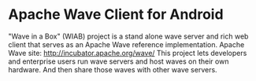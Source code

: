 # Apache Wave Client for Android

"Wave in a Box" (WIAB) project is a stand alone wave server and rich web client that serves as an Apache Wave reference implementation.
Apache Wave site: http://incubator.apache.org/wave/
This project lets developers and enterprise users run wave servers and host waves on their own hardware. And then share those waves with other wave servers.
